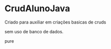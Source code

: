 # CrudAlunoJava

Criado para auxiliar em criações basicas de cruds 

sem uso de banco de dados.

pure
